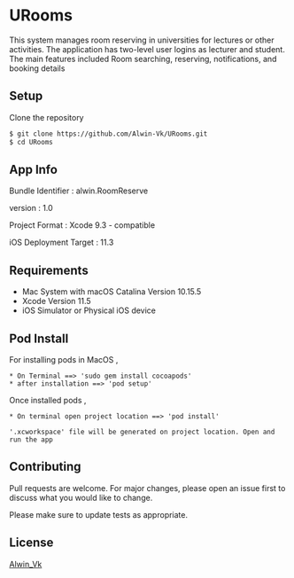 # URooms

This system manages room reserving in universities for lectures or other activities. The application has two-level user logins as lecturer and student. The main features included Room searching, reserving, notifications, and booking details

## Setup

Clone the repository

```bash
$ git clone https://github.com/Alwin-Vk/URooms.git
$ cd URooms
```

## App Info


Bundle Identifier : alwin.RoomReserve

version : 1.0

Project Format : Xcode 9.3 - compatible

iOS Deployment Target : 11.3

## Requirements

* Mac System with macOS Catalina Version 10.15.5
* Xcode Version 11.5
* iOS Simulator or Physical iOS device 

## Pod Install
For installing pods in MacOS ,

	* On Terminal ==> 'sudo gem install cocoapods'
	* after installation ==> 'pod setup'
	
Once installed pods ,

	* On terminal open project location ==> 'pod install'

	'.xcworkspace' file will be generated on project location. Open and run the app
 


## Contributing
Pull requests are welcome. For major changes, please open an issue first to discuss what you would like to change.

Please make sure to update tests as appropriate.

## License
[Alwin_Vk](https://linkedin.com/in/alwinvk)
